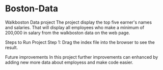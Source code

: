 # Boston-Data
Walkboston Data project The project display the top five earner's names and salaries. That will display all employees who make a minimum of 200,000 in salary from the walkboston data on the web page.

Steps to Run Project Step 1: Drag the index file into the browser to see the result.

Future improvements In this project further improvements can enhanced by adding new more data about employess and make code easier.
